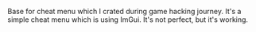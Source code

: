 Base for cheat menu which I crated during game hacking journey. It's a simple cheat menu which is using ImGui. It's not perfect, but it's working.
